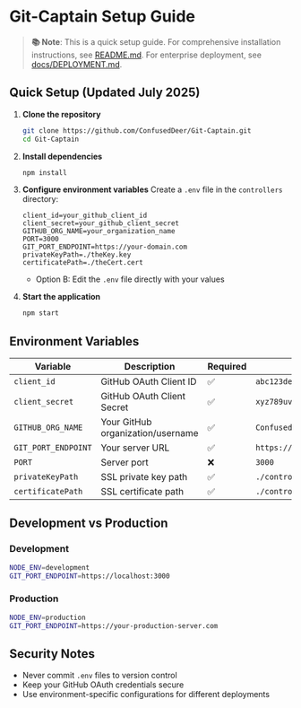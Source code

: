 # Git-Captain Setup Guide

> **📚 Note**: This is a quick setup guide. For comprehensive installation instructions, see [README.md](README.md). For enterprise deployment, see [docs/DEPLOYMENT.md](docs/DEPLOYMENT.md).

## Quick Setup (Updated July 2025)

1. **Clone the repository**
   ```bash
   git clone https://github.com/ConfusedDeer/Git-Captain.git
   cd Git-Captain
   ```

2. **Install dependencies**
   ```bash
   npm install
   ```

3. **Configure environment variables**
   Create a `.env` file in the `controllers` directory:
   ```env
   client_id=your_github_client_id
   client_secret=your_github_client_secret
   GITHUB_ORG_NAME=your_organization_name
   PORT=3000
   GIT_PORT_ENDPOINT=https://your-domain.com
   privateKeyPath=./theKey.key
   certificatePath=./theCert.cert
   ```
   - Option B: Edit the `.env` file directly with your values

4. **Start the application**
   ```bash
   npm start
   ```

## Environment Variables

| Variable | Description | Required | Example |
|----------|-------------|----------|---------|
| `client_id` | GitHub OAuth Client ID | ✅ | `abc123def456` |
| `client_secret` | GitHub OAuth Client Secret | ✅ | `xyz789uvw012` |
| `GITHUB_ORG_NAME` | Your GitHub organization/username | ✅ | `ConfusedDeer` |
| `GIT_PORT_ENDPOINT` | Your server URL | ✅ | `https://your-server.com` |
| `PORT` | Server port | ❌ | `3000` |
| `privateKeyPath` | SSL private key path | ✅ | `./controllers/theKey.key` |
| `certificatePath` | SSL certificate path | ✅ | `./controllers/theCert.cert` |

## Development vs Production

### Development
```bash
NODE_ENV=development
GIT_PORT_ENDPOINT=https://localhost:3000
```

### Production
```bash
NODE_ENV=production
GIT_PORT_ENDPOINT=https://your-production-server.com
```

## Security Notes

- Never commit `.env` files to version control
- Keep your GitHub OAuth credentials secure
- Use environment-specific configurations for different deployments
